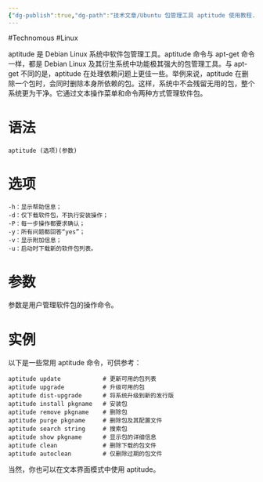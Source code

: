 ```yaml
---
{"dg-publish":true,"dg-path":"技术文章/Ubuntu 包管理工具 aptitude 使用教程.md","permalink":"/技术文章/Ubuntu 包管理工具 aptitude 使用教程/","created":"2023-12-21T10:55:36.865+08:00","updated":"2023-12-21T11:05:16.446+08:00"}
---
```


#Technomous #Linux 

aptitude 是 Debian Linux 系统中软件包管理工具。aptitude 命令与 apt-get 命令一样，都是 Debian Linux 及其衍生系统中功能极其强大的包管理工具。与 apt-get 不同的是，aptitude 在处理依赖问题上更佳一些。举例来说，aptitude 在删除一个包时，会同时删除本身所依赖的包。这样，系统中不会残留无用的包，整个系统更为干净。它通过文本操作菜单和命令两种方式管理软件包。

# 语法

```shell
aptitude (选项)(参数)
```

# 选项

```shell
-h：显示帮助信息；
-d：仅下载软件包，不执行安装操作；
-P：每一步操作都要求确认；
-y：所有问题都回答“yes”；
-v：显示附加信息；
-u：启动时下载新的软件包列表。
```

# 参数

参数是用户管理软件包的操作命令。

# 实例

以下是一些常用 aptitude 命令，可供参考：

```shell
aptitude update            # 更新可用的包列表
aptitude upgrade           # 升级可用的包
aptitude dist-upgrade      # 将系统升级到新的发行版
aptitude install pkgname   # 安装包
aptitude remove pkgname    # 删除包
aptitude purge pkgname     # 删除包及其配置文件
aptitude search string     # 搜索包
aptitude show pkgname      # 显示包的详细信息
aptitude clean             # 删除下载的包文件
aptitude autoclean         # 仅删除过期的包文件
```

当然，你也可以在文本界面模式中使用 aptitude。

